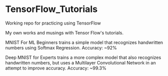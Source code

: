 # TensorFlow_Tutorials
Working repo for practicing using TensorFlow


My own works and musings with Tensor Flow's tutorials.



MNIST For ML Beginners trains a simple model that recognizes handwritten numbers using Softmax Regression. Accuracy: ~92%



Deep MNIST for Experts trains a more complex model that also recognizes handwritten numbers, but uses a Multilayer Convolutional Network in an attempt to improve accuracy. Accuracy: ~99.3%